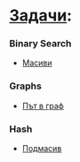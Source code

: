 # [Задачи](https://www.hackerrank.com/contests/exam-2020-02-06-sda/challenges):
### Binary Search
* [Масиви](https://www.hackerrank.com/contests/exam-2020-02-06-sda/challenges/challenge-2851/submissions/code/1387472309)
  
### Graphs
* [Път в граф](https://www.hackerrank.com/contests/exam-2020-02-06-sda/challenges/challenge-2852/submissions/code/1387762134)

### Hash
* [Подмасив](https://www.hackerrank.com/contests/exam-2020-02-06-sda/challenges/challenge-2854/submissions/code/1387725871)
